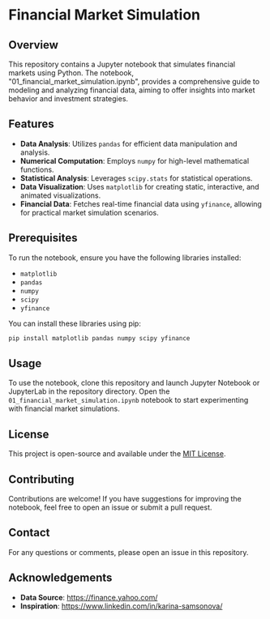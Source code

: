 # Financial Market Simulation

## Overview
This repository contains a Jupyter notebook that simulates financial markets using Python. The notebook, "01_financial_market_simulation.ipynb", provides a comprehensive guide to modeling and analyzing financial data, aiming to offer insights into market behavior and investment strategies.

## Features
- **Data Analysis**: Utilizes `pandas` for efficient data manipulation and analysis.
- **Numerical Computation**: Employs `numpy` for high-level mathematical functions.
- **Statistical Analysis**: Leverages `scipy.stats` for statistical operations.
- **Data Visualization**: Uses `matplotlib` for creating static, interactive, and animated visualizations.
- **Financial Data**: Fetches real-time financial data using `yfinance`, allowing for practical market simulation scenarios.

## Prerequisites
To run the notebook, ensure you have the following libraries installed:
- `matplotlib`
- `pandas`
- `numpy`
- `scipy`
- `yfinance`

You can install these libraries using pip:
```bash
pip install matplotlib pandas numpy scipy yfinance
```

## Usage
To use the notebook, clone this repository and launch Jupyter Notebook or JupyterLab in the repository directory. Open the `01_financial_market_simulation.ipynb` notebook to start experimenting with financial market simulations.

## License
This project is open-source and available under the [MIT License](LICENSE).

## Contributing
Contributions are welcome! If you have suggestions for improving the notebook, feel free to open an issue or submit a pull request.

## Contact
For any questions or comments, please open an issue in this repository.

## Acknowledgements
- **Data Source**: https://finance.yahoo.com/
- **Inspiration**: https://www.linkedin.com/in/karina-samsonova/
